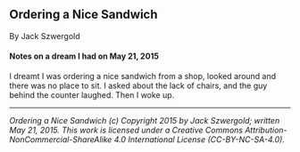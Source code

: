 ## Ordering a Nice Sandwich

By Jack Szwergold

#### Notes on a dream I had on May 21, 2015

I dreamt I was ordering a nice sandwich from a shop, looked around and there was no place to sit. I asked about the lack of chairs, and the guy behind the counter laughed. Then I woke up.

***

*Ordering a Nice Sandwich (c) Copyright 2015 by Jack Szwergold; written May 21, 2015. This work is licensed under a Creative Commons Attribution-NonCommercial-ShareAlike 4.0 International License (CC-BY-NC-SA-4.0).*